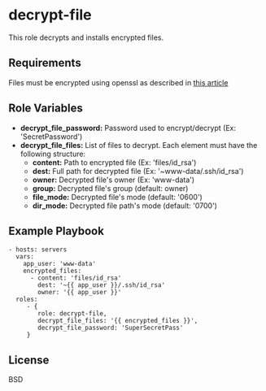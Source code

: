 decrypt-file
============

This role decrypts and installs encrypted files.

Requirements
------------

Files must be encrypted using openssl as described in [this article](https://www.calazan.com/how-to-deploy-encrypted-copies-of-your-ssl-keys-and-other-files-with-ansible-and-openssl/)

Role Variables
--------------

* **decrypt_file_password:** Password used to encrypt/decrypt (Ex: 'SecretPassword')
* **decrypt_file_files:** List of files to decrypt. Each element must have the following structure:
  * **content:** Path to encrypted file (Ex: 'files/id_rsa')
  * **dest:** Full path for decrypted file (Ex: '~www-data/.ssh/id_rsa')
  * **owner:** Decrypted file's owner (Ex: 'www-data')
  * **group:** Decrypted file's group (default: owner)
  * **file_mode:** Decrypted file's mode (default: '0600')
  * **dir_mode:** Decrypted file path's mode (default: '0700')

Example Playbook
----------------

    - hosts: servers
      vars:
        app_user: 'www-data'
        encrypted_files:
          - content: 'files/id_rsa'
            dest: '~{{ app_user }}/.ssh/id_rsa'
            owner: '{{ app_user }}'
      roles:
         - {
            role: decrypt-file,
            decrypt_file_files: '{{ encrypted_files }}',
            decrypt_file_password: 'SuperSecretPass'
         }

License
-------

BSD

